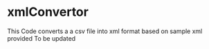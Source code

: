 # xmlConvertor
This Code converts a a csv file into xml format based on sample xml provided
To be updated
